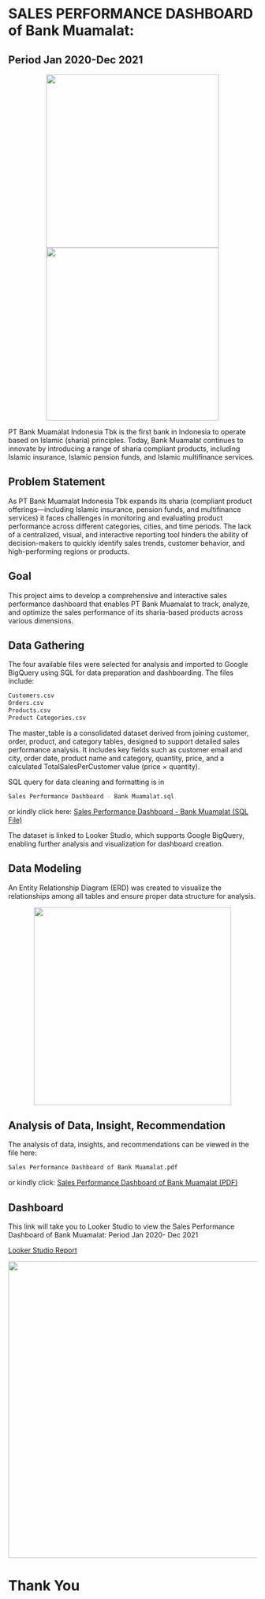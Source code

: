 # SALES PERFORMANCE DASHBOARD of Bank Muamalat: 
## Period Jan 2020-Dec 2021
<p align="center">
    <img src="https://github.com/user-attachments/assets/fd5572a9-51fa-46ae-94cb-3ed25dc84bf1" width="350">
    <img src="https://github.com/user-attachments/assets/a0453bbc-9dd7-43f9-a393-0a158d3c5315" width="350">
</p>

PT Bank Muamalat Indonesia Tbk is the first bank in Indonesia to operate based on Islamic (sharia) principles. Today, Bank Muamalat continues to innovate by introducing a range of sharia compliant products, including Islamic insurance, Islamic pension funds, and Islamic multifinance services.

## Problem Statement 

As PT Bank Muamalat Indonesia Tbk expands its sharia (compliant product offerings—including Islamic insurance, pension funds, and multifinance services) it faces challenges in monitoring and evaluating product performance across different categories, cities, and time periods. The lack of a centralized, visual, and interactive reporting tool hinders the ability of decision-makers to quickly identify sales trends, customer behavior, and high-performing regions or products.

## Goal
This project aims to develop a comprehensive and interactive sales performance dashboard that enables PT Bank Muamalat to track, analyze, and optimize the sales performance of its sharia-based products across various dimensions.

## Data Gathering
The four available files were selected for analysis and imported to Google BigQuery using SQL for data preparation and dashboarding. The files include:
```bash
Customers.csv
Orders.csv
Products.csv
Product Categories.csv
```
The master_table is a consolidated dataset derived from joining customer, order, product, and category tables, designed to support detailed sales performance analysis. It includes key fields such as customer email and city, order date, product name and category, quantity, price, and a calculated TotalSalesPerCustomer value (price × quantity). 


SQL query for data cleaning and formatting is in 
```bash
Sales Performance Dashboard - Bank Muamalat.sql
```
or kindly click here:
[Sales Performance Dashboard - Bank Muamalat (SQL File)](https://github.com/bintangphylosophie/bank-muamalat-sales-performance-dashboard/blob/main/Bank%20Muamalat%20Dashboard%20-%20Query.sql)

The dataset is linked to Looker Studio, which supports Google BigQuery, enabling further analysis and visualization for dashboard creation.

## Data Modeling
An Entity Relationship Diagram (ERD) was created to visualize the relationships among all tables and ensure proper data structure for analysis.
<div align="center">
  <img src="https://github.com/user-attachments/assets/8639b6e9-fba3-4443-a4ff-17984a7b1d26" width="400">
</div>

## Analysis of Data, Insight, Recommendation
The analysis of data, insights, and recommendations can be viewed in the file here:
```bash
Sales Performance Dashboard of Bank Muamalat.pdf
```
or kindly click: 
[Sales Performance Dashboard of Bank Muamalat (PDF)](https://github.com/bintangphylosophie/bank-muamalat-sales-performance-dashboard/blob/main/Bank%20Muamalat%20Dashboard.pdf)

## Dashboard
This link will take you to Looker Studio to view the  Sales Performance Dashboard of Bank Muamalat: Period Jan 2020- Dec 2021

[Looker Studio Report](https://lookerstudio.google.com/reporting/badb3c00-1f45-43fd-9306-1339d2579204)
<div align="center">
  <img src="https://github.com/user-attachments/assets/15a9c1b8-7257-45e7-b6a9-b42f5420e8e8" width="600">
</div>


# Thank You
